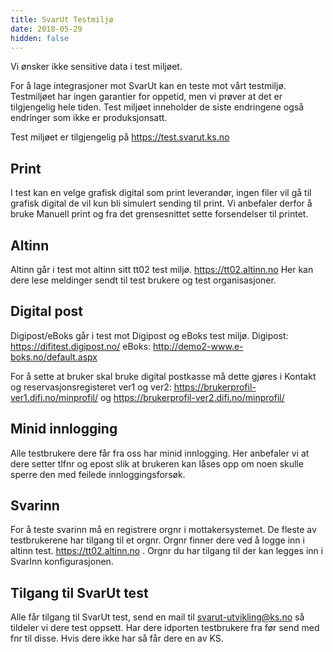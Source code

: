 ```yaml
---
title: SvarUt Testmiljø
date: 2018-05-29
hidden: false
---
```


Vi ønsker ikke sensitive data i test miljøet.

For å lage integrasjoner mot SvarUt kan en teste mot vårt testmiljø. Testmiljøet har ingen garantier for oppetid, men vi prøver at det er tilgjengelig
hele tiden. Test miljøet inneholder de siste endringene også endringer som ikke er produksjonsatt. 

Test miljøet er tilgjengelig på https://test.svarut.ks.no

## Print

I test kan en velge grafisk digital som print leverandør, ingen filer vil gå til grafisk digital de vil kun bli simulert sending til print. 
Vi anbefaler derfor å bruke Manuell print og fra det grensesnittet sette forsendelser til printet.

## Altinn
Altinn går i test mot altinn sitt tt02 test miljø. https://tt02.altinn.no Her kan dere lese meldinger sendt til test brukere og test organisasjoner.

## Digital post
Digipost/eBoks går i test mot Digipost og eBoks test miljø.
Digipost: https://difitest.digipost.no/
eBoks: http://demo2-www.e-boks.no/default.aspx

For å sette at bruker skal bruke digital postkasse må dette gjøres i Kontakt og reservasjonsregisteret ver1 og ver2: https://brukerprofil-ver1.difi.no/minprofil/ og https://brukerprofil-ver2.difi.no/minprofil/

## Minid innlogging
Alle testbrukere dere får fra oss har minid innlogging. Her anbefaler vi at dere setter tlfnr og epost slik at brukeren kan låses opp om noen skulle sperre den med feilede innloggingsforsøk.

## Svarinn 
For å teste svarinn må en registrere orgnr i mottakersystemet. De fleste av testbrukerene har tilgang til et orgnr. Orgnr finner dere ved å logge inn i altinn test.
https://tt02.altinn.no . Orgnr du har tilgang til der kan legges inn i SvarInn konfigurasjonen.

## Tilgang til SvarUt test
Alle får tilgang til SvarUt test, send en mail til svarut-utvikling@ks.no så tildeler vi dere test oppsett. Har dere idporten testbrukere fra før send med fnr til disse.
Hvis dere ikke har så får dere en av KS.
